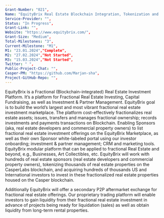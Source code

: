 ```yaml
---
Grant-Number: "021",
Name: "EquityBrix Real Estate Blockchain Integration, Tokenization and Smart Contracts",
Service-Provider: "",
Status: "In Progress",
Grant-Link: "",
Website: "https://www.equitybrix.com/",
Grant-Size: "Medium",
Total-Milestones: "3",
Current-Milestone: "M1",
M1: "23.01.2024","Complete",
M2: "27.02.2024","Not Started",
M3: "15.03.2024","Not Started",
Twitter: " ",
Public-Project-Chat: "",
Casper-PM: "https://github.com/Marjan-sha",
Project-GitHub-Repo: "",
---
```

<!--lang:en--> 
EquityBrix  is a Fractional (Blockchain-integrated) Real Estate Investment Platform. It’s a
platform for Fractional Real Estate Investing, Capital Fundraising, as well as Investment & Partner Management.
EquityBrix goal is to build the world’s largest and most vibrant fractional real estate investment marketplace.
The platform cost-effectively fractionalizes real estate assets; issues, transfers and manages fractional ownership; records investments and payments transactions on Blockchain. Enabling Sponsors (aka, real estate developers and commercial property owners) to list fractional real estate investment offerings on the EquityBrix Marketplace, as
well as their own Sponsor white-labeled portal using our investor onboarding; investment & partner management; CRM and marketing tools.
EquityBrix modular platform that can be applied to fractional Real Estate and beyond, e.g., Businesses, Art Collectibles, etc.
EquityBrix will work with hundreds of real estate sponsors (real estate developers and commercial property owners), tokenizing thousands of real estate properties on the CasperLabs blockchain, and acquiring hundreds of thousands US and International investors to invest in these fractionalized real estate properties housed on the Casper blockchain.

Additionally EquityBrix will offer a secondary P2P aftermarket exchange for fractional real estate offerings. Our proprietary trading platform will enable investors to gain liquidity from their fractional real estate investment in advance of projects being ready for liquidation (sales) as well as obtain liquidity from long-term rental properties.



<!--lang:es--] 
EquityBrix es una plataforma de inversión inmobiliaria fraccionada (integrada en Blockchain). Es una
plataforma para la inversión inmobiliaria fraccional, la recaudación de fondos de capital, así como la gestión de inversiones y socios.
El objetivo de EquityBrix es construir el mercado de inversión inmobiliaria fraccional más grande y vibrante del mundo.
La plataforma fracciona de forma rentable los activos inmobiliarios; emite, transfiere y gestiona la propiedad fraccionaria; registra las inversiones y las transacciones de pagos en Blockchain. Permitir a los patrocinadores (también conocidos como promotores inmobiliarios y propietarios comerciales) listar ofertas de inversión inmobiliaria fraccional en el mercado EquityBrix, así como su propio portal de marca blanca de patrocinador utilizando nuestras herramientas de incorporación de inversores, gestión de inversiones y socios, CRM y marketing.
EquityBrix plataforma modular que se puede aplicar a fraccional de bienes raíces y más allá, por ejemplo, Empresas, Arte Coleccionables, etc.
EquityBrix trabajará con cientos de patrocinadores inmobiliarios (promotores inmobiliarios y propietarios comerciales), tokenizando miles de propiedades inmobiliarias en la blockchain de CasperLabs, y adquiriendo cientos de miles de inversores estadounidenses e internacionales para invertir en estas propiedades inmobiliarias fraccionadas alojadas en la blockchain de Casper.
Además, EquityBrix ofrecerá un mercado secundario P2P para ofertas inmobiliarias fraccionadas. Nuestra plataforma de negociación patentada permitirá a los inversores obtener liquidez de su inversión inmobiliaria fraccionada antes de que los proyectos estén listos para su liquidación (ventas), así como obtener liquidez de propiedades de alquiler a largo plazo.

<!--lang:de--] 
EquityBrix ist eine fraktionierte (Blockchain-integrierte) Immobilien-Investment-Plattform. Es ist eine
Plattform für Fractional Real Estate Investing, Kapitalbeschaffung sowie Investment- und Partnermanagement.
Das Ziel von EquityBrix ist es, den weltweit größten und dynamischsten Marktplatz für Immobilieninvestitionen zu schaffen.
Die Plattform ermöglicht die kosteneffiziente Teilung von Immobilienvermögen, die Ausgabe, Übertragung und Verwaltung von Bruchteilseigentum sowie die Erfassung von Investitionen und Zahlungstransaktionen auf Blockchain. Ermöglicht Sponsoren (auch bekannt als Immobilienentwickler und Eigentümer von Gewerbeimmobilien) die Auflistung von fraktionierten Immobilien-Investitionsangeboten auf dem EquityBrix-Marktplatz sowie ihr eigenes Sponsoren-White-Label-Portal unter Verwendung unseres Investoren-Onboarding, Investitions- und Partner-Management, CRM und Marketing-Tools.
EquityBrix ist eine modulare Plattform, die nicht nur für Teilimmobilien, sondern auch für Unternehmen, Kunstsammlungen usw. eingesetzt werden kann.
EquityBrix wird mit Hunderten von Immobiliensponsoren (Immobilienentwicklern und gewerblichen Immobilieneigentümern) zusammenarbeiten, Tausende von Immobilien auf der CasperLabs-Blockchain tokenisieren und Hunderttausende von US-amerikanischen und internationalen Investoren gewinnen, die in diese auf der Casper-Blockchain untergebrachten fraktionierten Immobilienobjekte investieren.
Zusätzlich wird EquityBrix einen sekundären P2P-Aftermarket-Austausch für fraktionierte Immobilienangebote anbieten. Unsere firmeneigene Handelsplattform wird es Anlegern ermöglichen, Liquidität aus ihren fraktionierten Immobilieninvestitionen zu gewinnen, bevor die Projekte zur Liquidation (Verkauf) bereit sind, sowie Liquidität aus langfristigen Mietobjekten zu erhalten.

<!--lang:fr--] 
EquityBrix est une plateforme d'investissement immobilier fractionnaire (intégrée à la blockchain). Il s'agit d'une
plateforme pour l'investissement immobilier fractionné, la collecte de capitaux, ainsi que la gestion des investissements et des partenaires.
L'objectif d'EquityBrix est de construire le marché d'investissement immobilier fractionné le plus grand et le plus dynamique au monde.
La plateforme fractionne de manière rentable les actifs immobiliers, émet, transfère et gère la propriété fractionnée, enregistre les investissements et les transactions de paiement sur la blockchain. Permettre aux sponsors (promoteurs immobiliers et propriétaires de biens commerciaux) d'inscrire leurs offres d'investissement immobilier fractionné sur la place de marché EquityBrix, ainsi que sur leur propre portail en marque blanche, en utilisant nos outils d'accueil des investisseurs, de gestion des investissements et des partenaires, de gestion de la relation client (CRM) et de marketing.
La plateforme modulaire d'EquityBrix peut être appliquée à l'immobilier fractionné et à d'autres domaines, tels que les entreprises, les objets d'art à collectionner, etc.
EquityBrix travaillera avec des centaines de promoteurs immobiliers (promoteurs immobiliers et propriétaires de biens commerciaux), jetant des milliers de biens immobiliers sur la blockchain CasperLabs, et acquérant des centaines de milliers d'investisseurs américains et internationaux pour investir dans ces biens immobiliers fractionnés hébergés sur la blockchain Casper.
En outre, EquityBrix proposera un marché secondaire P2P pour les offres de biens immobiliers fractionnés. Notre plateforme de négociation exclusive permettra aux investisseurs d'obtenir des liquidités de leur investissement immobilier fractionné avant que les projets ne soient prêts pour la liquidation (vente), ainsi que d'obtenir des liquidités des propriétés locatives à long terme.

<!--lang:pl--] 
EquityBrix to frakcyjna (zintegrowana z Blockchain) platforma inwestycyjna dla nieruchomości. Jest to platforma
platforma do ułamkowego inwestowania w nieruchomości, pozyskiwania kapitału, a także zarządzania inwestycjami i partnerami.
Celem EquityBrix jest zbudowanie największego na świecie i najbardziej dynamicznego rynku inwestycji w nieruchomości.
Platforma w opłacalny sposób frakcjonalizuje aktywa nieruchomościowe; emituje, przenosi i zarządza ułamkową własnością; rejestruje inwestycje i transakcje płatności na Blockchain. Umożliwienie sponsorom (czyli deweloperom i właścicielom nieruchomości komercyjnych) wystawiania ofert inwestycyjnych w nieruchomości ułamkowe na EquityBrix Marketplace, a także ich własnego portalu z białą etykietą sponsora przy użyciu naszego onboardingu inwestorów, zarządzania inwestycjami i partnerami, CRM i narzędzi marketingowych.
Modułowa platforma EquityBrix, która może być zastosowana do nieruchomości frakcyjnych i nie tylko, np. firm, kolekcjonerskich dzieł sztuki itp.
EquityBrix będzie współpracować z setkami sponsorów nieruchomości (deweloperami i właścicielami nieruchomości komercyjnych), tokenizując tysiące nieruchomości na blockchainie CasperLabs i pozyskując setki tysięcy amerykańskich i międzynarodowych inwestorów do inwestowania w te ułamkowe nieruchomości znajdujące się na blockchainie Casper.
Dodatkowo EquityBrix będzie oferować wtórną giełdę P2P dla ofert ułamkowych nieruchomości. Nasza własna platforma handlowa umożliwi inwestorom uzyskanie płynności z ich ułamkowych inwestycji w nieruchomości przed przygotowaniem projektów do likwidacji (sprzedaży), a także uzyskanie płynności z nieruchomości wynajmowanych długoterminowo.

<!--lang:uk--] 
EquityBrix - це дробова (інтегрована з блокчейном) платформа для інвестування в нерухомість. Це
платформа для дробового інвестування в нерухомість, залучення капіталу, а також управління інвестиціями та партнерами.
Мета EquityBrix - створити найбільший і найактивніший у світі ринок дробових інвестицій в нерухомість.
Платформа дозволяє економічно ефективно фракціонувати об'єкти нерухомості; випускати, передавати та управляти частковою власністю; реєструвати інвестиції та платіжні транзакції на блокчейні. Надання можливості спонсорам (девелоперам та власникам комерційної нерухомості) розміщувати інвестиційні пропозиції на ринку EquityBrix, а також на власному порталі для спонсорів з білою етикеткою, використовуючи наші інструменти для залучення інвесторів; управління інвестиціями та партнерами; CRM та маркетингові інструменти.
Модульна платформа EquityBrix, яка може бути застосована до дробової нерухомості і не тільки, наприклад, до бізнесу, предметів мистецтва тощо.
EquityBrix буде працювати з сотнями спонсорів у сфері нерухомості (девелоперів та власників комерційної нерухомості), токенізуючи тисячі об'єктів нерухомості на блокчейні CasperLabs та залучаючи сотні тисяч американських та міжнародних інвесторів для інвестування в ці фракціоновані об'єкти нерухомості, розміщені на блокчейні Casper.
Крім того, EquityBrix запропонує вторинний P2P-обмін на вторинному ринку для пропозицій фракціонованої нерухомості. Наша власна торгова платформа дозволить інвесторам отримати ліквідність від своїх інвестицій у фракціоновану нерухомість заздалегідь, до того, як проекти будуть готові до ліквідації (продажу), а також отримати ліквідність від довгострокової оренди об'єктів нерухомості.

[!--lang:*-->  
